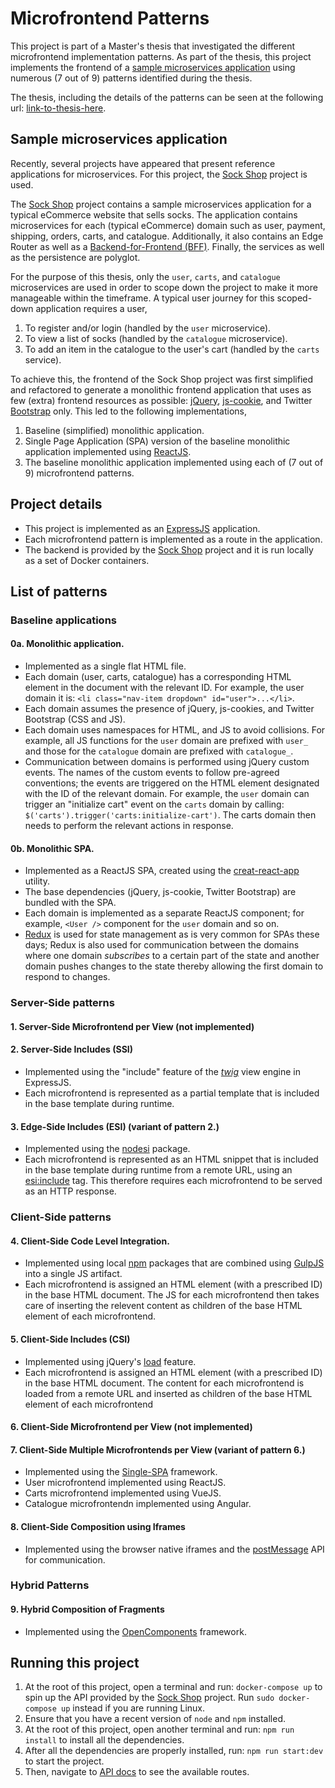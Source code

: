 # Microfrontend Patterns

This project is part of a Master's thesis that investigated the different microfrontend
implementation patterns. As part of the thesis, this project implements the frontend of
a [sample microservices application](#sample-microservices-application) using numerous (7 out of 9)
patterns identified during the thesis.

The thesis, including the details of the patterns can be seen at the following url: 
[link-to-thesis-here](https://www.google.com).

## Sample microservices application
Recently, several projects have appeared that present reference applications for microservices.
For this project, the [Sock Shop](https://github.com/microservices-demo/microservices-demo) project
is used.

The [Sock Shop](https://github.com/microservices-demo/microservices-demo) project contains a sample
microservices application for a typical eCommerce website that sells socks. The application contains
microservices for each (typical eCommerce) domain such as user, payment, shipping, orders, carts,
and catalogue. Additionally, it also contains an Edge Router as well as a
[Backend-for-Frontend (BFF)](https://samnewman.io/patterns/architectural/bff/). Finally, the
services as well as the persistence are polyglot.

For the purpose of this thesis, only the `user`, `carts`, and `catalogue` microservices are used in
order to scope down the project to make it more manageable within the timeframe. A typical user
journey for this scoped-down application requires a user,
 
1. To register and/or login (handled by the `user` microservice).
2. To view a list of socks (handled by the `catalogue` microservice).
3. To add an item in the catalogue to the user's cart (handled by the `carts` service).

To achieve this, the frontend of the Sock Shop project was first simplified and refactored to
generate a monolithic frontend application that uses as few (extra) frontend resources as possible:
[jQuery](https://jquery.com/), [js-cookie](https://github.com/js-cookie/js-cookie), and Twitter
[Bootstrap](https://getbootstrap.com/) only. This led to the following implementations,

1. Baseline (simplified) monolithic application.
2. Single Page Application (SPA) version of the baseline monolithic application implemented using
[ReactJS](https://reactjs.org/).
3. The baseline monolithic application implemented using each of (7 out of 9)
microfrontend patterns.

## Project details
- This project is implemented as an [ExpressJS](https://expressjs.com/) application.
- Each microfrontend pattern is implemented as a route in the application.
- The backend is provided by the [Sock Shop](https://github.com/microservices-demo/microservices-demo)
project and it is run locally as a set of Docker containers.

## List of patterns

### Baseline applications
#### 0a. Monolithic application.
- Implemented as a single flat HTML file.
- Each domain (user, carts, catalogue) has a corresponding HTML element in the document with the
relevant ID. For example, the user domain it is: `<li class="nav-item dropdown" id="user">...</li>`.
- Each domain assumes the presence of jQuery, js-cookies, and Twitter Bootstrap (CSS and JS).
- Each domain uses namespaces for HTML, and JS to avoid collisions. For example, all JS functions
for the `user` domain are prefixed with `user_` and those for the `catalogue` domain are prefixed
with `catalogue_`.
- Communication between domains is performed using jQuery custom events. The names of the custom
events to follow pre-agreed conventions; the events are triggered on the HTML element designated
with the ID of the relevant domain. For example, the `user` domain can trigger an "initialize cart"
event on the `carts` domain by calling: `$('carts').trigger('carts:initialize-cart')`.
The carts domain then needs to perform the relevant actions in response. 

#### 0b. Monolithic SPA.
- Implemented as a ReactJS SPA, created using the
[creat-react-app](https://reactjs.org/docs/create-a-new-react-app.html) utility.
- The base dependencies (jQuery, js-cookie, Twitter Bootstrap) are bundled with the SPA.
- Each domain is implemented as a separate ReactJS component; for example, `<User />` component for
the `user` domain and so on.  
- [Redux](https://redux.js.org/) is used for state management as is very common for SPAs these days;
Redux is also used for communication between the domains where one domain *subscribes* to a certain
part of the state and another domain pushes changes to the state thereby allowing the first domain
to respond to changes.

### Server-Side patterns
#### 1. Server-Side Microfrontend per View (not implemented) 

#### 2. Server-Side Includes (SSI)
- Implemented using the "include" feature of the [*twig*](https://www.npmjs.com/package/twig)
view engine in ExpressJS.
- Each microfrontend is represented as a partial template that is included in the base template
during runtime. 

#### 3. Edge-Side Includes (ESI) (variant of pattern 2.)
- Implemented using the [nodesi](https://www.npmjs.com/package/nodesi) package.
- Each microfrontend is represented as an HTML snippet that is included in the base template during
runtime from a remote URL, using an [esi:include](https://www.w3.org/TR/esi-lang/) tag.
This therefore requires each microfrontend to be served as an HTTP response. 

### Client-Side patterns
#### 4. Client-Side Code Level Integration.
- Implemented using local [npm](https://www.npmjs.com/) packages that are combined
using [GulpJS](https://gulpjs.com/) into a single JS artifact.
- Each microfrontend is assigned an HTML element (with a prescribed ID) in the base HTML document.
The JS for each microfrontend then takes care of inserting the relevent content as children of the
base HTML element of each microfrontend. 

#### 5. Client-Side Includes (CSI)
- Implemented using jQuery's [load](https://api.jquery.com/load/) feature.
- Each microfrontend is assigned an HTML element (with a prescribed ID) in the base HTML document.
The content for each microfrontend is loaded from a remote URL and inserted as children of the base
HTML element of each microfrontend

#### 6. Client-Side Microfrontend per View (not implemented)

#### 7. Client-Side Multiple Microfrontends per View (variant of pattern 6.)
- Implemented using the [Single-SPA](https://single-spa.js.org/) framework.
- User microfrontend implemented using ReactJS.
- Carts microfrontend implemented using VueJS.
- Catalogue microfrontendn implemented using Angular.

#### 8. Client-Side Composition using Iframes
- Implemented using the browser native iframes and the
[postMessage](https://developer.mozilla.org/en-US/docs/Web/API/Window/postMessage) API for
communication.

### Hybrid Patterns
#### 9. Hybrid Composition of Fragments
- Implemented using the [OpenComponents](https://opencomponents.github.io/) framework.

## Running this project
1. At the root of this project, open a terminal and run: `docker-compose up` to spin up the API
provided by the [Sock Shop](https://github.com/microservices-demo/microservices-demo) project.
Run `sudo docker-compose up` instead if you are running Linux.
2. Ensure that you have a recent version of `node` and `npm` installed.
3. At the root of this project, open another terminal and run: `npm run install` to install all the
dependencies.
4. After all the dependencies are properly installed, run: `npm run start:dev` to start the project.
5. Then, navigate to [API docs](http://localhost:3000/docs) to see the available routes. 
